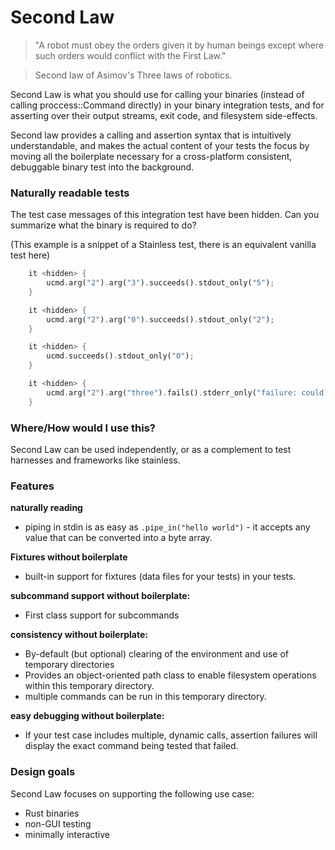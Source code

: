 # Second Law

> "A robot must obey the orders given it by human beings except where such orders would conflict with the First Law."

> Second law of Asimov's Three laws of robotics.

Second Law is what you should use for calling your binaries (instead of calling proccess::Command directly) in your binary integration tests, and for asserting over their output streams, exit code, and filesystem side-effects.

Second law provides a calling and assertion syntax that is intuitively understandable, and makes the actual content of your tests the focus by moving all the boilerplate necessary for a cross-platform consistent, debuggable binary test into the background. 

### Naturally readable tests

The test case messages of this integration test have been hidden. Can you summarize what the binary is required to do?

(This example is a snippet of a Stainless test, there is an equivalent vanilla test here)

```rust
    it <hidden> {
        ucmd.arg("2").arg("3").succeeds().stdout_only("5");
    }

    it <hidden> {
        ucmd.arg("2").arg("0").succeeds().stdout_only("2");        
    }

    it <hidden> {
        ucmd.succeeds().stdout_only("0");        
    }

    it <hidden> {
        ucmd.arg("2").arg("three").fails().stderr_only("failure: could not parse argument 'three'");
    }
```


### Where/How would I use this?

Second Law can be used independently, or as a complement to test harnesses and frameworks like stainless.

### Features

**naturally reading**

* piping in stdin is as easy as ```.pipe_in("hello world")``` - it accepts any value that can be converted into a byte array.

**Fixtures without boilerplate**

* built-in support for fixtures (data files for your tests) in your tests.

**subcommand support without boilerplate:**

* First class support for subcommands

**consistency without boilerplate:**

* By-default (but optional) clearing of the environment and use of temporary directories
* Provides an object-oriented path class to enable filesystem operations within this temporary directory.
* multiple commands can be run in this temporary directory.

**easy debugging without boilerplate:**

* If your test case includes multiple, dynamic calls, assertion failures will display the exact command being tested that failed.

### Design goals

Second Law focuses on supporting the following use case:

* Rust binaries
* non-GUI testing
* minimally interactive
